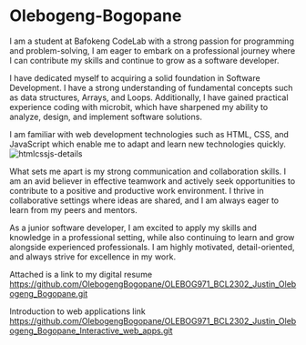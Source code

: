 # Olebogeng-Bogopane

I am a student at Bafokeng CodeLab with a strong passion for programming and problem-solving, I am eager to embark on a professional journey where I can contribute my skills and continue to grow as a software developer.

 I have dedicated myself to acquiring a solid foundation in Software Development. I have a strong understanding of fundamental concepts such as  data structures, Arrays, and Loops. Additionally, I have gained practical experience coding with microbit, which have sharpened my ability to analyze, design, and implement software solutions.


I am familiar with web development technologies such as HTML, CSS, and JavaScript which  enable me to adapt and learn new technologies quickly.
![htmlcssjs-details](https://github.com/OlebogengBogopane/Olebogeng-Bogopane/assets/125870308/03d655c3-70bc-46c9-80f2-d8dcd3733300)

What sets me apart is my strong communication and collaboration skills. I am an avid believer in effective teamwork and actively seek opportunities to contribute to a positive and productive work environment. I thrive in collaborative settings where ideas are shared, and I am always eager to learn from my peers and mentors.


As a junior software developer, I am excited to apply my skills and knowledge in a professional setting, while also continuing to learn and grow alongside experienced professionals. I am highly motivated, detail-oriented, and always strive for excellence in my work. 


Attached is a link to my digital resume https://github.com/OlebogengBogopane/OLEBOG971_BCL2302_Justin_Olebogeng_Bogopane.git

Introduction to web applications link   https://github.com/OlebogengBogopane/OLEBOG971_BCL2302_Justin_Olebogeng_Bogopane_Interactive_web_apps.git
